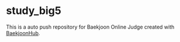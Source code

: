 # study_big5
This is a auto push repository for Baekjoon Online Judge created with [BaekjoonHub](https://github.com/BaekjoonHub/BaekjoonHub).
